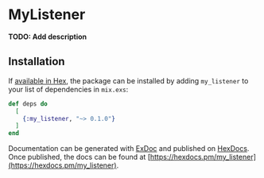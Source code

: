 # MyListener

**TODO: Add description**

## Installation

If [available in Hex](https://hex.pm/docs/publish), the package can be installed
by adding `my_listener` to your list of dependencies in `mix.exs`:

```elixir
def deps do
  [
    {:my_listener, "~> 0.1.0"}
  ]
end
```

Documentation can be generated with [ExDoc](https://github.com/elixir-lang/ex_doc)
and published on [HexDocs](https://hexdocs.pm). Once published, the docs can
be found at [https://hexdocs.pm/my_listener](https://hexdocs.pm/my_listener).

